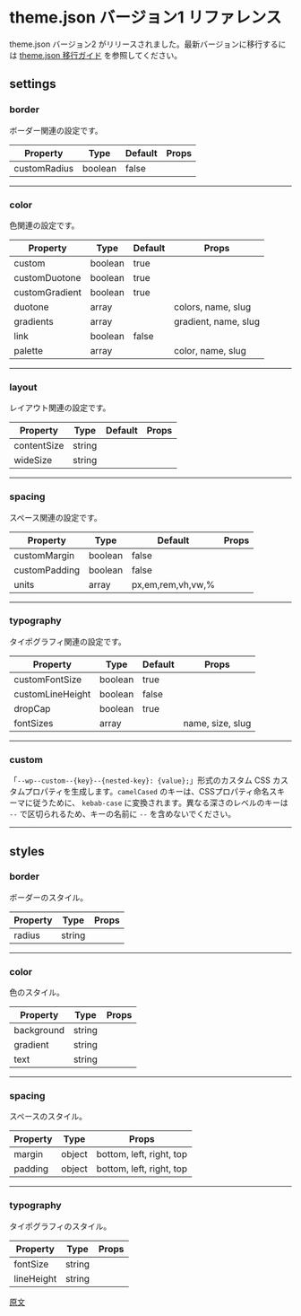 <!-- 
# Theme.json Version 1 Reference
 -->
# theme.json バージョン1 リファレンス

<!-- 
Theme.json version 2 has been released, see the [theme.json migration guide](/docs/reference-guides/theme-json-reference/theme-json-migrations.md#migrating-from-v1-to-v2) for updating to the latest version.
 -->
theme.json バージョン2 がリリースされました。最新バージョンに移行するには [theme.json 移行ガイド](https://ja.wordpress.org/team/handbook/block-editor/reference-guides/theme-json-reference/theme-json-migrations/) を参照してください。

<!-- 
## Settings
 -->
## settings

### border

<!-- 
Settings related to borders.
 -->
ボーダー関連の設定です。

| Property     | Type    | Default | Props |
| ------------ | ------- | ------- | ----- |
| customRadius | boolean | false   |       |

---

### color
<!-- 
Settings related to colors.
 -->
色関連の設定です。

| Property       | Type    | Default | Props                |
| -------------- | ------- | ------- | -------------------- |
| custom         | boolean | true    |                      |
| customDuotone  | boolean | true    |                      |
| customGradient | boolean | true    |                      |
| duotone        | array   |         | colors, name, slug   |
| gradients      | array   |         | gradient, name, slug |
| link           | boolean | false   |                      |
| palette        | array   |         | color, name, slug    |

---

### layout
<!-- 
Settings related to layout.
 -->
レイアウト関連の設定です。

| Property    | Type   | Default | Props |
| ----------- | ------ | ------- | ----- |
| contentSize | string |         |       |
| wideSize    | string |         |       |

---

### spacing

<!-- 
Settings related to spacing.
 -->
スペース関連の設定です。

| Property      | Type    | Default           | Props |
| ------------- | ------- | ----------------- | ----- |
| customMargin  | boolean | false             |       |
| customPadding | boolean | false             |       |
| units         | array   | px,em,rem,vh,vw,% |       |

---

### typography

<!-- 
Settings related to typography.
 -->
タイポグラフィ関連の設定です。

| Property         | Type    | Default | Props            |
| ---------------- | ------- | ------- | ---------------- |
| customFontSize   | boolean | true    |                  |
| customLineHeight | boolean | false   |                  |
| dropCap          | boolean | true    |                  |
| fontSizes        | array   |         | name, size, slug |

---

### custom

<!-- 
Generate custom CSS custom properties of the form `--wp--custom--{key}--{nested-key}: {value};`. `camelCased` keys are transformed to `kebab-case` as to follow the CSS property naming schema. Keys at different depth levels are separated by `--`, so keys should not include `--` in the name.
 -->
「`--wp--custom--{key}--{nested-key}: {value};`」形式のカスタム CSS カスタムプロパティを生成します。`camelCased` のキーは、CSSプロパティ命名スキーマに従うために、 `kebab-case` に変換されます。異なる深さのレベルのキーは `--` で区切られるため、キーの名前に `--` を含めないでください。

---
<!-- 
## Styles
 -->
## styles

### border
<!-- 
Border styles.
 -->
ボーダーのスタイル。

| Property | Type   | Props |
| -------- | ------ | ----- |
| radius   | string |       |

---

### color
<!-- 
Color styles.
 -->
色のスタイル。

| Property   | Type   | Props |
| ---------- | ------ | ----- |
| background | string |       |
| gradient   | string |       |
| text       | string |       |

---

### spacing

<!-- 
Spacing styles.
 -->
スペースのスタイル。

| Property | Type   | Props                    |
| -------- | ------ | ------------------------ |
| margin   | object | bottom, left, right, top |
| padding  | object | bottom, left, right, top |

---

### typography
<!-- 
Typography styles.
 -->
タイポグラフィのスタイル。

| Property   | Type   | Props |
| ---------- | ------ | ----- |
| fontSize   | string |       |
| lineHeight | string |       |

[原文](https://github.com/WordPress/gutenberg/blob/trunk/docs/reference-guides/theme-json-reference/theme-json-v1.md)